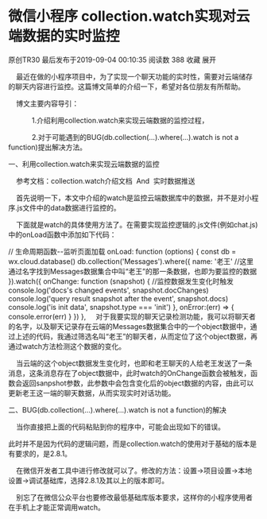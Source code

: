 # 微信小程序 collection.watch实现对云端数据的实时监控

原创TR30 最后发布于2019-09-04 00:10:35 阅读数 388  收藏
展开


    最近在做的小程序项目中，为了实现一个聊天功能的实时性，需要对云端储存的聊天内容进行监控。这篇博文简单的介绍一下，希望对各位朋友有所帮助。

    博文主要内容导引：

            1.介绍利用collection.watch来实现云端数据的监控过程，

            2.对于可能遇到的BUG(db.collection(...).where(...).watch is not a function)提出解决方法。

一、利用collection.watch来实现云端数据的监控

    参考文档：collection.watch介绍文档  And  实时数据推送

    首先说明一下，本文中介绍的watch是监控云端数据库中的数据，并不是对小程序.js文件中的data数据进行监控的。

    下面就是watch的具体使用方法了。在需要实现监控逻辑的.js文件(例如chat.js)中的onLoad函数中添加如下代码：

  // 生命周期函数--监听页面加载
  onLoad: function (options) {
    const db = wx.cloud.database()
    db.collection('Messages').where({
      name: '老王' //这里通过名字找到Messages数据集合中叫“老王”的那一条数据，也即为要监控的数据
    }).watch({
      onChange: function (snapshot) {
        //监控数据发生变化时触发
        console.log('docs\'s changed events', snapshot.docChanges)
        console.log('query result snapshot after the event', snapshot.docs)
        console.log('is init data', snapshot.type === 'init')
      },
      onError:(err) => {
        console.error(err)
      }
    })
  },
    对于我要实现的聊天记录检测功能，我可以将聊天者的名字，以及聊天记录存在云端的Messages数据集合中的一个object数据中，通过上述的代码，我通过筛选名叫“老王”的聊天者，从而定位了这个object数据，再通过watch方法检测这个数据的变化。

    当云端的这个object数据发生变化时，也即和老王聊天的人给老王发送了一条消息，这条消息存在了object数据中，此时watch的OnChange函数会被触发，函数会返回sanpshot参数，此参数中会包含变化后的object数据的内容，由此可以更新老王这一端的聊天数据，从而实现实时对话功能。

二、BUG(db.collection(...).where(...).watch is not a function)的解决

    当你直接把上面的代码粘贴到你的程序中，可能会出现如下的错误。



此时并不是因为代码的逻辑问题，而是collection.watch的使用对于基础的版本是有要求的，是2.8.1。



    在微信开发者工具中进行修改就可以了。修改的方法：设置→项目设置→本地设置→调试基础库，选择2.8.1及其以上的版本即可。



    别忘了在微信公众平台也要修改最低基础库版本要求，这样你的小程序使用者在手机上才能正常调用watch。




